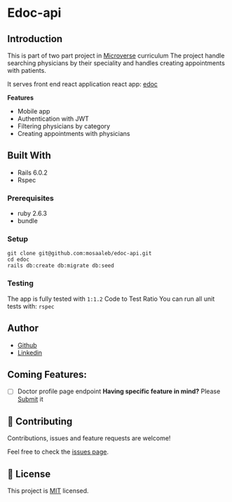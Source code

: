 # Edoc-api

## Introduction
This is part of two part project in [Microverse](https://www.microverse.org/) curriculum
The project handle searching physicians by their speciality and handles creating appointments with patients.

It serves front end react application
react app: [edoc](https://github.com/mosaaleb/edoc/)

**Features**
- Mobile app
- Authentication with JWT
- Filtering physicians by category
- Creating appointments with physicians

## Built With
- Rails 6.0.2
- Rspec

### Prerequisites
- ruby 2.6.3
- bundle

### Setup
```
git clone git@github.com:mosaaleb/edoc-api.git
cd edoc
rails db:create db:migrate db:seed
```


### Testing
The app is fully tested with `1:1.2` Code to Test Ratio
You can run all unit tests with:
`rspec`

## Author

- [Github](https://github.com/mosaaleb)
- [Linkedin](https://www.linkedin.com/in/muhammadebeid/)

## Coming Features:
- [ ] Doctor profile page endpoint
**Having specific feature in mind?** Please [Submit](https://github.com/mosaaleb/edoc-api/labels/enhancement) it

## 🤝 Contributing

Contributions, issues and feature requests are welcome!

Feel free to check the [issues page](issues/).


## 📝 License
This project is [MIT](lic.url) licensed.
